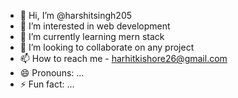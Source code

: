 - 👋 Hi, I’m @harshitsingh205
- 👀 I’m interested in web development
- 🌱 I’m currently learning mern stack
- 💞️ I’m looking to collaborate on any project
- 📫 How to reach me - harhitkishore26@gmail.com
- 😄 Pronouns: ...
- ⚡ Fun fact: ...

<!---
harshitsingh205/harshitsingh205 is a ✨ special ✨ repository because its `README.md` (this file) appears on your GitHub profile.
You can click the Preview link to take a look at your changes.
--->
